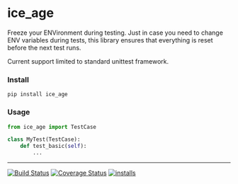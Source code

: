 ice_age
======
Freeze your ENVironment during testing. Just in case you need to change ENV variables during tests, this library ensures that everything is reset before the next test runs.

Current support limited to standard unittest framework.

### Install
```pip install ice_age```


### Usage
```python
from ice_age import TestCase

class MyTest(TestCase):
    def test_basic(self):
        ...

```

----
[![Build Status](https://travis-ci.org/dpep/ice_age_py.svg?branch=master)](https://travis-ci.org/dpep/ice_age_py)
[![Coverage Status](https://coveralls.io/repos/github/dpep/ice_age_py/badge.svg?branch=master)](https://coveralls.io/github/dpep/py_ice_age?branch=master)
[![installs](https://img.shields.io/pypi/dm/ice_age?label=installs)](https://pypi.org/project/ice_age)
